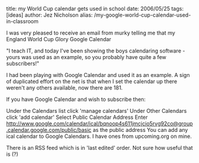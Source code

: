 title: my World Cup calendar gets used in school
date: 2006/05/25
tags: [ideas]
author: Jez Nicholson
alias: /my-google-world-cup-calendar-used-in-classroom

I was very pleased to receive an email from murky telling me that my England World Cup Glory Google Calendar

"I teach IT, and today I've been showing the boys calendaring software - yours was used as an example, so you probably have quite a few subscribers!"

I had been playing with Google Calendar and used it as an example. A sign of duplicated effort on the net is that when I set the calendar up there weren't any others available, now there are 181.

If you have Google Calendar and wish to subscribe then:

Under the Calendars list click 'manage calendars'
Under Other Calendars click 'add calendar'
Select Public Calendar Address
Enter http://www.google.com/calendar/ical/bqnoop4s611jmcjcio5rvg92co@group.calendar.google.com/public/basic as the public address
You can add any ical calendar to Google Calendars. I have ones from upcoming.org on mine.

There is an RSS feed which is in 'last edited' order. Not sure how useful that is (?)